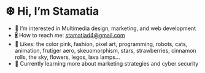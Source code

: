 <H1> ❆ Hi, I’m Stamatia </H1>

- 👀 I’m interested in Multimedia design, marketing, and web development
- 🖁 How to reach me: stamatiad4@gmail.com
- 🩷 Likes: the color pink, fashion, pixel art, programming, robots, cats, animation, frutiger aero, skeuomorphism, stars, strawberries, cinnamon rolls, the sky, flowers, legos, lava lamps...
- 🌱 Currently learning more about marketing strategies and cyber security


<!---
stam4tia/stam4tia is a ✨ special ✨ repository because its `README.md` (this file) appears on your GitHub profile.
You can click the Preview link to take a look at your changes.
--->
